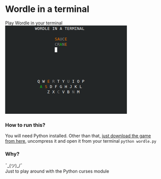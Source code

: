 # Wordle in a terminal
Play Wordle in your terminal  
![Wordle-CLI](image.png)


### How to run this?
You will need Python installed. Other than that, [just download the game from here](https://github.com/dalvtor/wordle-cli/archive/refs/tags/v0.1.zip), uncompress it and open it from your terminal ```python wordle.py```

### Why?
¯\_(ツ)_/¯  
Just to play around with the Python curses module